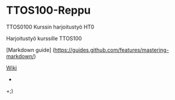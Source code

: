 # TTOS100-Reppu
TTOS0100 Kurssin harjoitustyö HT0


Harjoitustyö kurssille TTOS100

 [Markdown guide] (https://guides.github.com/features/mastering-markdown/)

 
 [Wiki](https://github.com/K5661/TTos100-Reppu/wiki)
 
+
+;)
